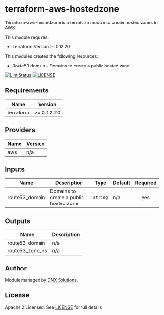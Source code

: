 # terraform-aws-hostedzone

Terraform-aws-hostedzone is a terraform module to create hosted zones in AWS 

This module requires:
 * Terraform Version >=0.12.20

This modules creates the following resources:
 - Route53 domain - Domains to create a public hosted zone
 

[![Lint Status](https://github.com/DNXLabs/terraform-aws-hostedzone/workflows/Lint/badge.svg)](https://github.com/DNXLabs/terraform-aws-hostedzone/actions)
[![LICENSE](https://img.shields.io/github/license/DNXLabs/terraform-aws-hostedzone)](https://github.com/DNXLabs/terraform-aws-hostedzone/blob/master/LICENSE)

<!--- BEGIN_TF_DOCS --->

## Requirements

| Name | Version |
|------|---------|
| terraform | >= 0.12.20 |

## Providers

| Name | Version |
|------|---------|
| aws | n/a |

## Inputs

| Name | Description | Type | Default | Required |
|------|-------------|------|---------|:--------:|
| route53\_domain | Domains to create a public hosted zone | `string` | n/a | yes |

## Outputs

| Name | Description |
|------|-------------|
| route53\_domain | n/a |
| route53\_zone\_ns | n/a |

<!--- END_TF_DOCS --->

## Author

Module managed by [DNX Solutions](https://github.com/DNXLabs).

## License

Apache 2 Licensed. See [LICENSE](https://github.com/DNXLabs/terraform-aws-hostedzone/blob/master/LICENSE) for full details.